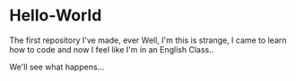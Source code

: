 # Hello-World
The first repository I've made, ever
Well, I'm this is strange, I came to learn how to code and now I feel like I'm in an English Class..

We'll see what happens...

